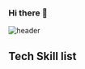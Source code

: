### Hi there 👋
![header](https://capsule-render.vercel.app/api?type=transparent&color=auto&height=300&section=header&text=capsule%20render&fontSize=90)


## Tech Skill list


<!--
Here are some ideas to get you started:

- 🔭 I’m currently working on ...
- 🌱 I’m currently learning ...
- 👯 I’m looking to collaborate on ...
- 🤔 I’m looking for help with ...
- 💬 Ask me about ...
- 📫 How to reach me: ...
- 😄 Pronouns: ...
- ⚡ Fun fact: ...
-->
